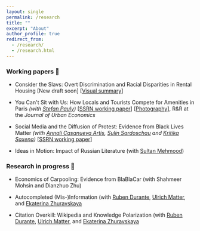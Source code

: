 ```yaml
---
layout: single
permalink: /research
title: ""
excerpt: "About"
author_profile: true
redirect_from:
  - /research/
  - /research.html
---
```


### Working papers 📓

- Consider the Slavs: Overt Discrimination and Racial Disparities in Rental Housing [New draft soon] [[Visual summary](http://jmp-consider-the-slavs.tilda.ws/)]

- You Can't Sit with Us: How Locals and Tourists Compete for Amenities in Paris _(with [Stefan Pauly](https://stefanpauly.net/))_ [[SSRN working paper](https://papers.ssrn.com/sol3/papers.cfm?abstract_id=4585524)] [[Photography](https://vladimir-avetian.github.io/tower.jpg)],
R&R at the *Journal of Urban Economics*

- Social Media and the Diffusion of Protest: Evidence from Black Lives Matter  _(with [Annalí Casanueva Artís](https://www.parisschoolofeconomics.eu/fr/casanueva-artis-annali-mireia/), [Sulin Sardoschau](https://sites.google.com/view/sulinsardoschau/home) and [Kritika Saxena](https://www.kritikasaxena.com/))_
[[SSRN working paper](https://papers.ssrn.com/sol3/papers.cfm?abstract_id=3831819)]

 - Ideas in Motion: Impact of Russian Literature (with [Sultan Mehmood](https://sites.google.com/view/sultan-mehmood/home))

### Research in progress 📝

  - Economics of Carpooling: Evidence from BlaBlaCar (with Shahmeer Mohsin and Dianzhuo Zhu)

  - Autocompleted (Mis-)Information (with [Ruben Durante](https://www.rubendurante.net/), [Ulrich Matter](https://umatter.github.io/), and [Ekaterina Zhuravskaya](https://www.parisschoolofeconomics.com/zhuravskaya-ekaterina/)

  - Citation Overkill: Wikipedia and Knowledge Polarization (with [Ruben Durante](https://www.rubendurante.net/), [Ulrich Matter](https://umatter.github.io/), and [Ekaterina Zhuravskaya](https://www.parisschoolofeconomics.com/zhuravskaya-ekaterina/)
